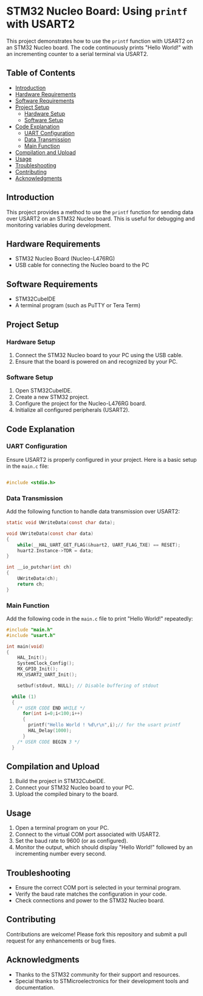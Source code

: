 
# STM32 Nucleo Board: Using `printf` with USART2

This project demonstrates how to use the `printf` function with USART2 on an STM32 Nucleo board. The code continuously prints "Hello World!" with an incrementing counter to a serial terminal via USART2.

## Table of Contents

- [Introduction](#introduction)
- [Hardware Requirements](#hardware-requirements)
- [Software Requirements](#software-requirements)
- [Project Setup](#project-setup)
  - [Hardware Setup](#hardware-setup)
  - [Software Setup](#software-setup)
- [Code Explanation](#code-explanation)
  - [UART Configuration](#uart-configuration)
  - [Data Transmission](#data-transmission)
  - [Main Function](#main-function)
- [Compilation and Upload](#compilation-and-upload)
- [Usage](#usage)
- [Troubleshooting](#troubleshooting)
- [Contributing](#contributing)
- [Acknowledgments](#acknowledgments)

## Introduction

This project provides a method to use the `printf` function for sending data over USART2 on an STM32 Nucleo board. This is useful for debugging and monitoring variables during development.

## Hardware Requirements

- STM32 Nucleo Board (Nucleo-L476RG)
- USB cable for connecting the Nucleo board to the PC

## Software Requirements

- STM32CubeIDE
- A terminal program (such as PuTTY or Tera Term)

## Project Setup

### Hardware Setup

1. Connect the STM32 Nucleo board to your PC using the USB cable.
2. Ensure that the board is powered on and recognized by your PC.

### Software Setup

1. Open STM32CubeIDE.
2. Create a new STM32 project.
3. Configure the project for the  Nucleo-L476RG board.
4. Initialize all configured peripherals (USART2).

## Code Explanation

### UART Configuration

Ensure USART2 is properly configured in your project. Here is a basic setup in the `main.c` file:

```c

#include <stdio.h>
```

### Data Transmission

Add the following function to handle data transmission over USART2:

```c
static void UWriteData(const char data);

void UWriteData(const char data)
{
    while(__HAL_UART_GET_FLAG(&huart2, UART_FLAG_TXE) == RESET);
    huart2.Instance->TDR = data;
}

int __io_putchar(int ch)
{
    UWriteData(ch);
    return ch;
}
```

### Main Function

Add the following code in the `main.c` file to print "Hello World!" repeatedly:

```c
#include "main.h"
#include "usart.h"

int main(void)
{
    HAL_Init();
    SystemClock_Config();
    MX_GPIO_Init();
    MX_USART2_UART_Init();

    setbuf(stdout, NULL); // Disable buffering of stdout

  while (1)
  {
    /* USER CODE END WHILE */
	  for(int i=0;i<100;i++)
	  {
	  	printf("Hello World ! %d\r\n",i);// for the usart printf
	  	HAL_Delay(1000);
	  }
    /* USER CODE BEGIN 3 */
  }
```

## Compilation and Upload

1. Build the project in STM32CubeIDE.
2. Connect your STM32 Nucleo board to your PC.
3. Upload the compiled binary to the board.

## Usage

1. Open a terminal program on your PC.
2. Connect to the virtual COM port associated with USART2.
3. Set the baud rate to 9600 (or as configured).
4. Monitor the output, which should display "Hello World!" followed by an incrementing number every second.

## Troubleshooting

- Ensure the correct COM port is selected in your terminal program.
- Verify the baud rate matches the configuration in your code.
- Check connections and power to the STM32 Nucleo board.

## Contributing

Contributions are welcome! Please fork this repository and submit a pull request for any enhancements or bug fixes.


## Acknowledgments

- Thanks to the STM32 community for their support and resources.
- Special thanks to STMicroelectronics for their development tools and documentation.

